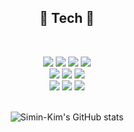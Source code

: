 <!-- ![header](https://capsule-render.vercel.app/api?type=soft&color=auto&height=140&section=header&text=SiminKim&fontSize=65&animation=twinkling) -->
<!-- ![header](https://capsule-render.vercel.app/api?type=Egg&color=00c9ff&height=150&section=header&text=Simin%20Kim&fontSize=70) -->

<div align="center">

## 🚀 Tech 🚀
<br>

<a href=""><img src="https://img.shields.io/badge/-HTML5-E34F26?style=flat-square&logo=HTML5&logoColor=white"/></a>
<a href=""><img src="https://img.shields.io/badge/-CSS3-1572B6?style=flat-square&logo=CSS3&logoColor=white"/></a>
<a href=""><img src="https://img.shields.io/badge/-JavaScript-F7DF1E?style=flat-square&logo=JavaScript&logoColor=white"/></a>
<a href=""><img src="https://img.shields.io/badge/-TypeScript-3178C6?style=flat-square&logo=TypeScript&logoColor=white"/></a>
<br>
<a href=""><img src="https://img.shields.io/badge/-React-61DAFB?style=flat-square&logo=React&logoColor=white"/></a>
<a href=""><img src="https://img.shields.io/badge/Styled Components-DB7093?style=flat-square&logo=styled-components&logoColor=white"/></a>
<a href=""><img src="https://img.shields.io/badge/Emotion-000?style=flat-square&logo=motion&logoColor=white"/></a>
<br>
<a href=""><img src="https://img.shields.io/badge/-Visual Studio Code-007ACC?style=flat-square&logo=Visual Studio Code&logoColor=white"/></a>
<a href=""><img src="https://img.shields.io/badge/-Figma-F24E1E?style=flat-square&logo=Figma&logoColor=white"/></a>
<a href=""><img src="https://img.shields.io/badge/-GitKraken-179287?style=flat-square&logo=GitKraken&logoColor=white"/></a>
<br>
<br>

![Simin-Kim's GitHub stats](https://github-readme-stats.vercel.app/api?username=Simin-Kim&show_icons=true&theme=react)


<!--
**Simin-Kim/Simin-Kim** is a ✨ _special_ ✨ repository because its `README.md` (this file) appears on your GitHub profile.

Here are some ideas to get you started:

- 🔭 I’m currently working on ...
- 🌱 I’m currently learning ...
- 👯 I’m looking to collaborate on ...
- 🤔 I’m looking for help with ...
- 💬 Ask me about ...
- 📫 How to reach me: ...
- 😄 Pronouns: ...
- ⚡ Fun fact: ...
-->
